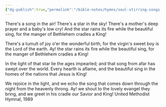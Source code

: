 ```yaml
---
{"dg-publish":true,"permalink":"/bible-notes/hymns/soul-stirring-songs-and-hymns/there-s-a-song-in-the-air/","title":"There's a Song in the Air","created":"","updated":""}
---
```



There's a song in the air!
There's a star in the sky!
There's a mother's deep prayer
and a baby's low cry!
And the star rains its fire
while the beautiful sing,
for the manger of Bethlehem
cradles a King!

There's a tumult of joy
o'er the wonderful birth,
for the virgin's sweet boy
is the Lord of the earth.
Ay! the star rains its fire
while the beautiful sing,
for the manger of Bethlehem
cradles a King!

In the light of that star
lie the ages impearled;
and that song from afar
has swept over the world.
Every hearth is aflame,
and the beautiful sing
in the homes of the nations
that Jesus is King!

We rejoice in the light,
and we echo the song
that comes down through the night
from the heavenly throng.
Ay! we shout to the lovely
evangel they bring,
and we greet in his cradle
our Savior and King!
United Methodist Hymnal, 1989
